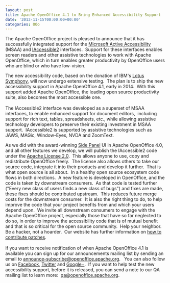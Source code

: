 ```yaml
---
layout: post
title: Apache OpenOffice 4.1 to Bring Enhanced Accessibility Support
date: '2013-11-15T00:00:00+00:00'
categories: OOo
---
```

<p>
The Apache OpenOffice project is pleased to announce that it has successfully integrated support for the <a href="http://msdn.microsoft.com/en-us/library/windows/desktop/dd373592%28v=vs.85%29.aspx">Microsoft Active Accessibility</a> (MSAA) and <a href="http://www.linuxfoundation.org/collaborate/workgroups/accessibility/iaccessible2">IAccessible2</a> interfaces.&nbsp; Support for these interfaces enables screen readers and other assistive technologies to work with Apache OpenOffice, which in turn enables greater productivity by OpenOffice users who are blind or who have low-vision.&nbsp; </p> 
  <p>The new accessibility code, based on the donation of IBM's <a href="https://blogs.apache.org/OOo/entry/merging_lotus_symphony_allegro_moderato">Lotus Symphony</a>, will now undergo extensive testing.&nbsp; The plan is to ship the new accessibility support in Apache OpenOffice 4.1, early in 2014.&nbsp; With this support added Apache OpenOffice, the leading open source productivity suite, also becomes the most accessible one.<br /><br />The IAccessible2 interface was developed as a superset of MSAA interfaces, to enable enhanced support for document editors,&nbsp; including support for rich text, tables, spreadsheets, etc., while allowing assistive technology developers to preserve their existing investment in MSAA support.&nbsp; IAccessible2 is supported by assistive technologies such as JAWS, MAGic, Window-Eyes, NVDA and ZoomText.</p> 
  <p>As we did with the award-winning <a href="https://blogs.apache.org/OOo/entry/the_sidebar_new_and_improved">Side Panel</a> UI in Apache OpenOffice 4.0, and all other features we develop, we will publish the IAccessible2 code under the <a href="http://www.apache.org/licenses/LICENSE-2.0.html">Apache License 2.0</a>.&nbsp; This allows anyone to use, copy and redistribute OpenOffice freely.&nbsp; The license also allows others to take our source code, integrate it into their products and develop it further.&nbsp; That is what open source is all about.&nbsp; In a healthy open source ecosystem code flows in both directions.&nbsp; A new feature is developed in OpenOffice, and the code is taken by downstream consumers.&nbsp; As that code is tested further (&quot;Every new class of users finds a new class of bugs&quot;) and fixes are made, these fixes should be contributed upstream.&nbsp; This reduces future merge costs for the downstream consumer.&nbsp; It is also the right thing to do, to help improve the code that your project benefits from and which your users depend upon.&nbsp; We invite all downstream consumers to engage with the Apache OpenOffice project, especially those that have so far neglected to do so, in order to improve the accessibility code that is of mutual benefit and that is so critical for the open source community.&nbsp; Help your neighbor.&nbsp; Be a hacker, not a hoarder.&nbsp; Our website has further information on <a href="http://openoffice.apache.org/contributing-code.html">how to contribute patches</a>.<br /><br />If you want to receive notification of when Apache OpenOffice 4.1 is available you can sign up for our announcements mailing list by sending an email to <a href="mailto:announce-subscribe@openoffice.apache.org">announce-subscribe@openoffice.apache.org</a>.&nbsp;&nbsp; You can also follow us on <a href="https://www.facebook.com/ApacheOO">Facebook</a>, <a href="https://twitter.com/apacheoo">Twitter</a> and <a href="https://plus.google.com/+openoffice/">Google+</a>.&nbsp; If you want to help test the new accessibility support, before it is released, you can send a note to our QA mailing list to learn more:&nbsp; <a href="mailto:qa@openoffice.apache.org">qa@openoffice.apache.org</a>.<br /><br /> </p>
